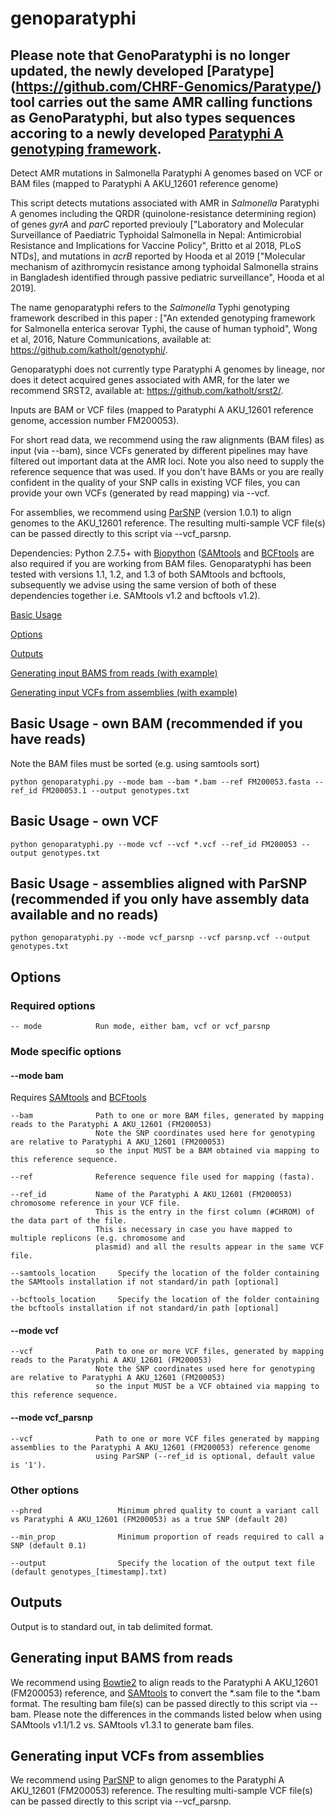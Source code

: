 # genoparatyphi

## Please note that GenoParatyphi is no longer updated, the newly developed [Paratype] (https://github.com/CHRF-Genomics/Paratype/) tool carries out the same AMR calling functions as GenoParatyphi, but also types sequences accoring to a newly developed [Paratyphi A genotyping framework](https://www.medrxiv.org/content/10.1101/2021.11.13.21266165v2).

Detect AMR mutations in Salmonella Paratyphi A genomes based on VCF or BAM files (mapped to Paratyphi A AKU_12601 reference genome)


This script detects mutations associated with AMR in *Salmonella* Paratyphi A genomes including the QRDR (quinolone-resistance determining region) of genes *gyrA* and *parC* reported previouly ["Laboratory and Molecular Surveillance of Paediatric Typhoidal Salmonella in Nepal: Antimicrobial Resistance and Implications for Vaccine Policy", Britto et al 2018, PLoS NTDs], and mutations in *acrB* reported by Hooda et al 2019 ["Molecular mechanism of azithromycin resistance among typhoidal Salmonella strains in Bangladesh identified through passive pediatric surveillance", Hooda et al 2019].

The name genoparatyphi refers to the *Salmonella* Typhi genotyping framework described in this paper : ["An extended genotyping framework for Salmonella enterica serovar Typhi, the cause of human typhoid", Wong et al, 2016, Nature Communications, available at: https://github.com/katholt/genotyphi/.

Genoparatyphi does not currently type Paratyphi A genomes by lineage, nor does it detect acquired genes associated with AMR, for the later we recommend SRST2, available at: https://github.com/katholt/srst2/.



Inputs are BAM or VCF files (mapped to Paratyphi A AKU_12601 reference genome, accession number FM200053).

For short read data, we recommend using the raw alignments (BAM files) as input (via --bam), since VCFs generated by different pipelines may have filtered out important data at the AMR loci. Note you also need to supply the reference sequence that was used. If you don't have BAMs or you are really confident in the quality of your SNP calls in existing VCF files, you can provide your own VCFs (generated by read mapping) via --vcf.

For assemblies, we recommend using [ParSNP](http://harvest.readthedocs.org/) (version 1.0.1) to align genomes to the AKU_12601 reference. The resulting multi-sample VCF file(s) can be passed directly to this script via --vcf_parsnp.

Dependencies: Python 2.7.5+ with [Biopython](https://biopython.org/) ([SAMtools](http://samtools.sourceforge.net/) and [BCFtools](https://samtools.github.io/bcftools/) are also required if you are working from BAM files.  Genoparatyphi has been tested with versions 1.1, 1.2, and 1.3 of both SAMtools and bcftools, subsequently we advise using the same version of both of these dependencies together i.e. SAMtools v1.2 and bcftools v1.2).



[Basic Usage](https://github.com/zadyson/genoparatyphi/#basic-usage---own-bam-recommended-if-you-have-reads)

[Options](https://github.com/zadyson/genoparatyphi/#options)

[Outputs](https://github.com/zadyson/genoparatyphi/#outputs)

[Generating input BAMS from reads (with example)](https://github.com/zadyson/genoparatyphi/#generating-input-bams-from-reads)

[Generating input VCFs from assemblies (with example)](https://github.com/zadyson/genoparatyphi/#generating-input-vcfs-from-assemblies)

## Basic Usage - own BAM (recommended if you have reads)

Note the BAM files must be sorted (e.g. using samtools sort)

```
python genoparatyphi.py --mode bam --bam *.bam --ref FM200053.fasta --ref_id FM200053.1 --output genotypes.txt
```

## Basic Usage - own VCF

```
python genoparatyphi.py --mode vcf --vcf *.vcf --ref_id FM200053 --output genotypes.txt
```

## Basic Usage - assemblies aligned with ParSNP (recommended if you only have assembly data available and no reads)

```
python genoparatyphi.py --mode vcf_parsnp --vcf parsnp.vcf --output genotypes.txt
```

## Options

### Required options

```
-- mode            Run mode, either bam, vcf or vcf_parsnp
```

### Mode specific options

#### --mode bam

Requires [SAMtools](http://samtools.sourceforge.net/) and [BCFtools](https://samtools.github.io/bcftools/)

```
--bam              Path to one or more BAM files, generated by mapping reads to the Paratyphi A AKU_12601 (FM200053)
                   Note the SNP coordinates used here for genotyping are relative to Paratyphi A AKU_12601 (FM200053) 
                   so the input MUST be a BAM obtained via mapping to this reference sequence.

--ref              Reference sequence file used for mapping (fasta).

--ref_id           Name of the Paratyphi A AKU_12601 (FM200053) chromosome reference in your VCF file.
                   This is the entry in the first column (#CHROM) of the data part of the file.
                   This is necessary in case you have mapped to multiple replicons (e.g. chromosome and
                   plasmid) and all the results appear in the same VCF file.

--samtools_location     Specify the location of the folder containing the SAMtools installation if not standard/in path [optional]

--bcftools_location     Specify the location of the folder containing the bcftools installation if not standard/in path [optional]
```

#### --mode vcf

```
--vcf              Path to one or more VCF files, generated by mapping reads to the Paratyphi A AKU_12601 (FM200053)
                   Note the SNP coordinates used here for genotyping are relative to Paratyphi A AKU_12601 (FM200053)
                   so the input MUST be a VCF obtained via mapping to this reference sequence.
```

#### --mode vcf_parsnp

```
--vcf              Path to one or more VCF files generated by mapping assemblies to the Paratyphi A AKU_12601 (FM200053) reference genome
                   using ParSNP (--ref_id is optional, default value is '1').
```

### Other options

```
--phred                 Minimum phred quality to count a variant call vs Paratyphi A AKU_12601 (FM200053) as a true SNP (default 20)

--min_prop              Minimum proportion of reads required to call a SNP (default 0.1)

--output                Specify the location of the output text file (default genotypes_[timestamp].txt)

```

## Outputs

Output is to standard out, in tab delimited format.

## Generating input BAMS from reads

We recommend using [Bowtie2](http://bowtie-bio.sourceforge.net/bowtie2/index.shtml) to align reads to the Paratyphi A AKU_12601 (FM200053) reference, and [SAMtools](http://http://samtools.sourceforge.net/) to convert the *.sam file to the *.bam format.  The resulting bam file(s) can be passed directly to this script via --bam.  Please note the differences in the commands listed below when using SAMtools v1.1/1.2 vs. SAMtools v1.3.1 to generate bam files.

## Generating input VCFs from assemblies

We recommend using [ParSNP](http://harvest.readthedocs.org/) to align genomes to the Paratyphi A AKU_12601 (FM200053) reference. The resulting multi-sample VCF file(s) can be passed directly to this script via --vcf_parsnp.
